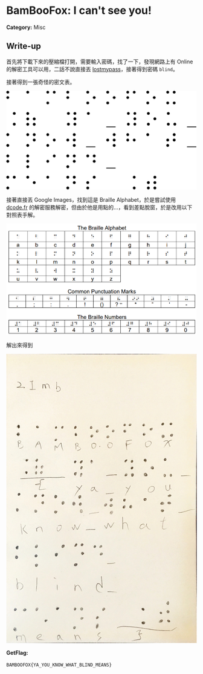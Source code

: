 # BamBooFox: I can't see you!

**Category:** Misc

## Write-up
首先將下載下來的壓縮檔打開，需要輸入密碼，找了一下，發現網路上有 Online 的解密工具可以用，二話不說直接丟 [lostmypass](https://www.lostmypass.com/file-types/rar/)，接著得到密碼 `blind`。  

接著得到一張奇怪的密文表。  

![](img/img01.png)  

接著直接丟 Google Images，找到這是 Braille Alphabet，於是嘗試使用 [dcode.fr](https://www.dcode.fr/braille-alphabet) 的解密服務解密，但由於他是用點的...，看到差點脫窗，於是改用以下對照表手解。  

![](img/img02.png)  

解出來得到  

![](img/img03.jpg)  

**GetFlag:**

`BAMBOOFOX{YA_YOU_KNOW_WHAT_BLIND_MEANS}`
